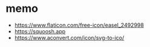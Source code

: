 # memo

- https://www.flaticon.com/free-icon/easel_2492998
- https://squoosh.app
- https://www.aconvert.com/icon/svg-to-ico/
